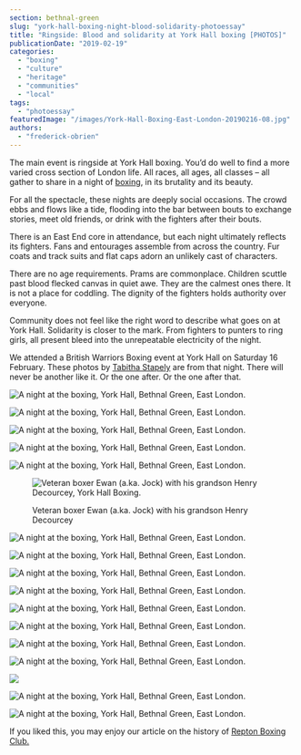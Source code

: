 ```yaml
---
section: bethnal-green
slug: "york-hall-boxing-night-blood-solidarity-photoessay"
title: "Ringside: Blood and solidarity at York Hall boxing [PHOTOS]"
publicationDate: "2019-02-19"
categories: 
  - "boxing"
  - "culture"
  - "heritage"
  - "communities"
  - "local"
tags: 
  - "photoessay"
featuredImage: "/images/York-Hall-Boxing-East-London-20190216-08.jpg"
authors: 
  - "frederick-obrien"
---
```


The main event is ringside at York Hall boxing. You’d do well to find a more varied cross section of London life. All races, all ages, all classes – all gather to share in a night of [boxing](https://bethnalgreenlondon.co.uk/boxing-bethnal-green/), in its brutality and its beauty.

For all the spectacle, these nights are deeply social occasions. The crowd ebbs and flows like a tide, flooding into the bar between bouts to exchange stories, meet old friends, or drink with the fighters after their bouts.

There is an East End core in attendance, but each night ultimately reflects its fighters. Fans and entourages assemble from across the country. Fur coats and track suits and flat caps adorn an unlikely cast of characters.

There are no age requirements. Prams are commonplace. Children scuttle past blood flecked canvas in quiet awe. They are the calmest ones there. It is not a place for coddling. The dignity of the fighters holds authority over everyone.

Community does not feel like the right word to describe what goes on at York Hall. Solidarity is closer to the mark. From fighters to punters to ring girls, all present bleed into the unrepeatable electricity of the night.

We attended a British Warriors Boxing event at York Hall on Saturday 16 February. These photos by [Tabitha Stapely](https://www.instagram.com/tabithastapely/) are from that night. There will never be another like it. Or the one after. Or the one after that.

![A night at the boxing, York Hall, Bethnal Green, East London.](/images/York-Hall-Boxing-East-London-20190216-64-copy-1024x683.jpg)

![A night at the boxing, York Hall, Bethnal Green, East London.](/images/York-Hall-Boxing-East-London-20190216-75-1024x683.jpg)

![A night at the boxing, York Hall, Bethnal Green, East London.](/images/York-Hall-Boxing-East-London-20190216-69-1024x683.jpg)

![A night at the boxing, York Hall, Bethnal Green, East London.](/images/York-Hall-Boxing-East-London-20190216-14-1024x683.jpg)

![A night at the boxing, York Hall, Bethnal Green, East London.](/images/York-Hall-Boxing-East-London-20190216-06-1024x683.jpg)

<figure>

![Veteran boxer Ewan (a.ka. Jock) with his grandson Henry Decourcey, York Hall Boxing.](/images/York-Hall-Boxing-East-London-20190216-12-1024x683.jpg)

<figcaption>

Veteran boxer Ewan (a.ka. Jock) with his grandson Henry Decourcey  
  


</figcaption>

</figure>

![A night at the boxing, York Hall, Bethnal Green, East London.](/images/York-Hall-Boxing-East-London-20190216-28-1024x683.jpg)

![A night at the boxing, York Hall, Bethnal Green, East London.](/images/York-Hall-Boxing-East-London-20190216-37-1024x683.jpg)

![A night at the boxing, York Hall, Bethnal Green, East London.](/images/York-Hall-Boxing-East-London-20190216-42-1024x683.jpg)

![A night at the boxing, York Hall, Bethnal Green, East London.](/images/York-Hall-Boxing-East-London-20190216-82-1024x683.jpg)

![A night at the boxing, York Hall, Bethnal Green, East London.](/images/York-Hall-Boxing-East-London-20190216-81-1024x683.jpg)

![A night at the boxing, York Hall, Bethnal Green, East London.](/images/York-Hall-Boxing-East-London-20190216-78-1024x683.jpg)

![A night at the boxing, York Hall, Bethnal Green, East London.](/images/York-Hall-Boxing-East-London-20190216-76-1024x683.jpg)

![A night at the boxing, York Hall, Bethnal Green, East London.](/images/York-Hall-Boxing-East-London-20190216-49-1024x683.jpg)

![](/images/York-Hall-Boxing-East-London-20190216-22-1024x683.jpg)

![A night at the boxing, York Hall, Bethnal Green, East London.](/images/York-Hall-Boxing-East-London-20190216-33-1024x683.jpg)

![A night at the boxing, York Hall, Bethnal Green, East London.](/images/York-Hall-Boxing-East-London-20190216-68-1024x683.jpg)

If you liked this, you may enjoy our article on the history of [Repton Boxing Club.](https://bethnalgreenlondon.co.uk/repton-boxing-club-history/)
